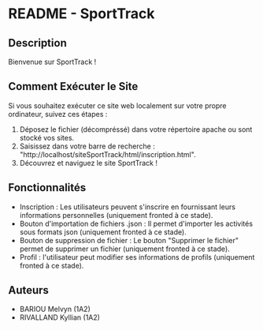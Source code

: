 # README - SportTrack

## Description

Bienvenue sur SportTrack ! 

## Comment Exécuter le Site 

Si vous souhaitez exécuter ce site web localement sur votre propre ordinateur, suivez ces étapes :

1. Déposez le fichier (décompréssé) dans votre répertoire apache ou sont stocké vos sites.
2. Saisissez dans votre barre de recherche : "http://localhost/siteSportTrack/html/inscription.html".
3. Découvrez et naviguez le site SportTrack !

## Fonctionnalités

- Inscription : Les utilisateurs peuvent s'inscrire en fournissant leurs informations personnelles (uniquement fronted à ce stade).
- Bouton d'importation de fichiers .json : Il permet d'importer les activités sous formats json (uniquement fronted à ce stade).
- Bouton de suppression de fichier : Le bouton "Supprimer le fichier" permet de supprimer un fichier (uniquement fronted à ce stade).
- Profil : l'utilisateur peut modifier ses informations de profils (uniquement fronted à ce stade).

## Auteurs

- BARIOU Melvyn (1A2)
- RIVALLAND Kyllian (1A2)
